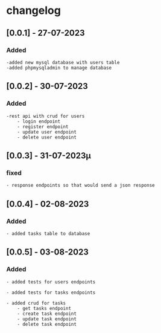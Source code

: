 # changelog 


## [0.0.1] - 27-07-2023

### Added
    -added new mysql database with users table
    -added phpmysqladmin to manage database
    

## [0.0.2] - 30-07-2023

### Added 

    -rest api with crud for users
        - login endpoint
        - register endpoint
        - update user endpoint
        - delete user endpoint

## [0.0.3] - 31-07-2023µ

### fixed

    - response endpoints so that would send a json response

## [0.0.4] - 02-08-2023

### Added

    - added tasks table to database

## [0.0.5] - 03-08-2023

### Added

    - added tests for users endpoints

    - added tests for tasks endpoints

    - added crud for tasks
        - get tasks endpoint
        - create task endpoint
        - update task endpoint
        - delete task endpoint

